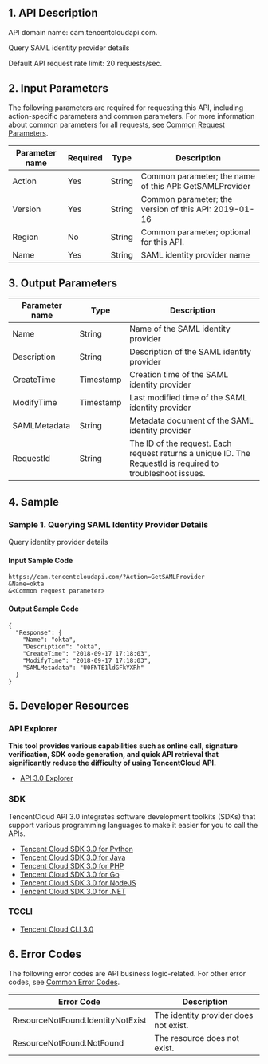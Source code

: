 ﻿## 1. API Description

API domain name: cam.tencentcloudapi.com.

Query SAML identity provider details

Default API request rate limit: 20 requests/sec.

## 2. Input Parameters

The following parameters are required for requesting this API, including action-specific parameters and common parameters. For more information about common parameters for all requests, see [Common Request Parameters](/document/api/598/33158).

| Parameter name | Required | Type | Description |
|---------|---------|---------|---------|
| Action | Yes | String | Common parameter; the name of this API: GetSAMLProvider |
| Version | Yes | String | Common parameter; the version of this API: 2019-01-16 |
| Region | No | String | Common parameter; optional for this API. |
| Name | Yes | String | SAML identity provider name |

## 3. Output Parameters

| Parameter name | Type | Description |
|---------|---------|---------|
| Name | String | Name of the SAML identity provider |
| Description | String | Description of the SAML identity provider |
| CreateTime | Timestamp | Creation time of the SAML identity provider |
| ModifyTime | Timestamp | Last modified time of the SAML identity provider |
| SAMLMetadata | String | Metadata document of the SAML identity provider |
| RequestId | String | The ID of the request. Each request returns a unique ID. The RequestId is required to troubleshoot issues. |

## 4. Sample

### Sample 1. Querying SAML Identity Provider Details

Query identity provider details

#### Input Sample Code

```
https://cam.tencentcloudapi.com/?Action=GetSAMLProvider
&Name=okta
&<Common request parameter>
```

#### Output Sample Code

```
{
  "Response": {
    "Name": "okta",
    "Description": "okta",
    "CreateTime": "2018-09-17 17:18:03",
    "ModifyTime": "2018-09-17 17:18:03",
    "SAMLMetadata": "U0FNTE1ldGFkYXRh"
  }
}
```


## 5. Developer Resources

### API Explorer

**This tool provides various capabilities such as online call, signature verification, SDK code generation, and quick API retrieval that significantly reduce the difficulty of using TencentCloud API.**

* [API 3.0 Explorer](https://console.cloud.tencent.com/api/explorer?Product=cam&Version=2019-01-16&Action=GetSAMLProvider)

### SDK

TencentCloud API 3.0 integrates software development toolkits (SDKs) that support various programming languages to make it easier for you to call the APIs.

* [Tencent Cloud SDK 3.0 for Python](https://github.com/TencentCloud/tencentcloud-sdk-python)
* [Tencent Cloud SDK 3.0 for Java](https://github.com/TencentCloud/tencentcloud-sdk-java)
* [Tencent Cloud SDK 3.0 for PHP](https://github.com/TencentCloud/tencentcloud-sdk-php)
* [Tencent Cloud SDK 3.0 for Go](https://github.com/TencentCloud/tencentcloud-sdk-go)
* [Tencent Cloud SDK 3.0 for NodeJS](https://github.com/TencentCloud/tencentcloud-sdk-nodejs)
* [Tencent Cloud SDK 3.0 for .NET](https://github.com/TencentCloud/tencentcloud-sdk-dotnet)

### TCCLI

* [Tencent Cloud CLI 3.0](https://cloud.tencent.com/document/product/440/6176)

## 6. Error Codes

The following error codes are API business logic-related. For other error codes, see [Common Error Codes](/document/api/598/15694#.E5.85.AC.E5.85.B1.E9.94.99.E8.AF.AF.E7.A0.81).

| Error Code | Description |
|---------|---------|
| ResourceNotFound.IdentityNotExist | The identity provider does not exist. |
| ResourceNotFound.NotFound | The resource does not exist. |